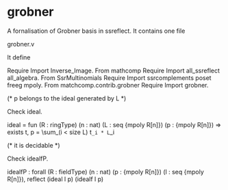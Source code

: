 # grobner
A fornalisation of Grobner basis in ssreflect.
It contains one file

grobner.v

It define 

Require Import Inverse_Image.
From mathcomp Require Import all_ssreflect all_algebra.
From SsrMultinomials Require Import ssrcomplements poset freeg mpoly.
From matchcomp.contrib.grobner Require Import grobner.

(* p belongs to the ideal generated by L *)

Check ideal.

ideal = 
fun (R : ringType) (n : nat) (L : seq {mpoly R[n]}) (p : {mpoly R[n]})
  =>
  exists t, p = \sum_(i < size L) t`_i * L`_i


(* it is decidable *)

Check idealfP.

idealfP
     : forall (R : fieldType)  (n : nat) (p : {mpoly R[n]})
              (l : seq {mpoly R[n]}),
       reflect (ideal l p) (idealf l p)

